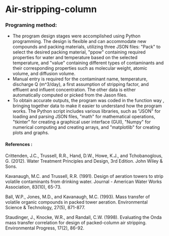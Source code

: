 # Air-stripping-column
### Programing method:
- The program design stages were accomplished using Python programming. The design is flexible and can accommodate new compounds and packing materials, utilizing three JSON files: "Pack" to select the desired packing material, "ppow" containing required properties for water and temperature based on the selected temperature, and "value" containing different types of contaminants and their corresponding properties such as molecular weight, atomic volume, and diffusion volume.
- Manual entry is required for the contaminant name, temperature, discharge Q (m^3/day), a first assumption of stripping factor, and effluent and influent concentration. The other data is either automatically computed or picked from the Jason files.
- To obtain accurate outputs, the program was coded in the function way , bringing together data to make it easier to understand how the program works. The Python script includes various libraries, such as "JSON" for loading and parsing JSON files, "math" for mathematical operations, "tkinter" for creating a graphical user interface (GUI), "Numpy" for numerical computing and creating arrays, and "matplotlib" for creating plots and graphs.

#### References :

Crittenden, J.C., Trussell, R.R., Hand, D.W., Howe, K.J., and Tchobanoglous, G. (2012). Water Treatment Principles and Design, 3rd Edition. John Wiley & Sons.

Kavanaugh, M.C. and Trussell, R.R. (1991). Design of aeration towers to strip volatile contaminants from drinking water. Journal - American Water Works Association, 83(10), 65-73.

Ball, W.P., Jones, M.D., and Kavanaugh, M.C. (1993). Mass transfer of volatile organic compounds in packed tower aeration. Environmental Science & Technology, 27(5), 871-877.

Staudinger, J., Knocke, W.R., and Randall, C.W. (1998). Evaluating the Onda mass transfer correlation for design of packed-column air stripping. Environmental Progress, 17(2), 86-92.
